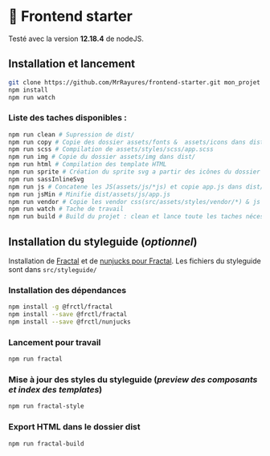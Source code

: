 # :doughnut: Frontend starter
Testé avec la version **12.18.4** de nodeJS.

## Installation et lancement

```bash
git clone https://github.com/MrRayures/frontend-starter.git mon_projet
npm install
npm run watch
```

### Liste des taches disponibles :

```bash
npm run clean # Supression de dist/
npm run copy # Copie des dossier assets/fonts &  assets/icons dans dist/
npm run scss # Compilation de assets/styles/scss/app.scss
npm run img # Copie du dossier assets/img dans dist/
npm run html # Compilation des template HTML
npm run sprite # Création du sprite svg a partir des icônes du dossier "src/assets/icons/*.svg"
npm run sassInlineSvg
npm run js # Concatene les JS(assets/js/*js) et copie app.js dans dist/assets/js/
npm run jsMin # Minifie dist/assets/js/app.js
npm run vendor # Copie les vendor css(src/assets/styles/vendor/*) & js (src/assets/js/vendor/*) dans dist/assets/css|js/vendor
npm run watch # Tache de travail
npm run build # Build du projet : clean et lance toute les taches nécessaire à l'export pour démo
```



## Installation du styleguide (*optionnel*)

Installation de [Fractal](https://fractal.build/) et de [nunjucks pour Fractal](https://github.com/frctl/fractal/tree/main/packages/nunjucks).
Les fichiers du styleguide sont dans `src/styleguide/`

### Installation des dépendances
```bash
npm install -g @frctl/fractal
npm install --save @frctl/fractal
npm install --save @frctl/nunjucks
```

### Lancement pour travail

```bash
npm run fractal
```

### Mise à jour des styles du styleguide (*preview des composants et index des templates*)
```bash
npm run fractal-style
```

### Export HTML dans le dossier dist
```bash
npm run fractal-build
```

